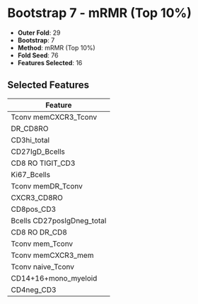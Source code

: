 # Bootstrap 7 - mRMR (Top 10%)

- **Outer Fold**: 29
- **Bootstrap**: 7
- **Method**: mRMR (Top 10%)
- **Fold Seed**: 76
- **Features Selected**: 16

## Selected Features

| Feature |
|---------|
| Tconv memCXCR3_Tconv |
| DR_CD8RO |
| CD3hi_total |
| CD27IgD_Bcells |
| CD8 RO TIGIT_CD3 |
| Ki67_Bcells |
| Tconv memDR_Tconv |
| CXCR3_CD8RO |
| CD8pos_CD3 |
| Bcells CD27posIgDneg_total |
| CD8 RO DR_CD8 |
| Tconv mem_Tconv |
| Tconv memCXCR3_mem |
| Tconv naive_Tconv |
| CD14+16+mono_myeloid |
| CD4neg_CD3 |
